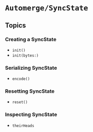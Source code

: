 # ``Automerge/SyncState``

## Topics

### Creating a SyncState

- ``init()``
- ``init(bytes:)``

### Serializing SyncState

- ``encode()``

### Resetting SyncState

- ``reset()``

### Inspecting SyncState

- ``theirHeads``
